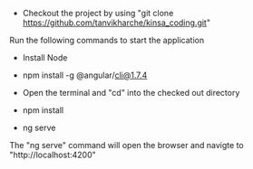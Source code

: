 * Checkout the project by using "git clone https://github.com/tanvikharche/kinsa_coding.git"

Run the following commands to start the application
* Install Node
* npm install -g @angular/cli@1.7.4

* Open the terminal and "cd" into the checked out directory
* npm install
* ng serve

The "ng serve" command will open the browser and navigte to "http://localhost:4200"
